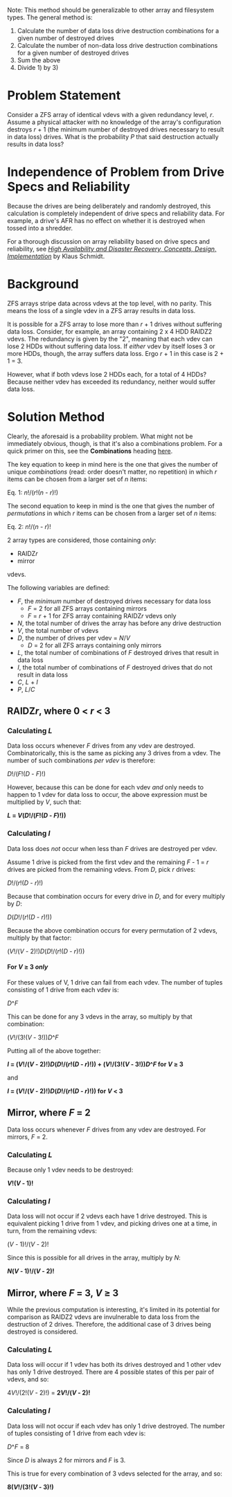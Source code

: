 Note: This method should be generalizable to other array and filesystem types. The general method is:

1. Calculate the number of data loss drive destruction combinations for a given number of destroyed drives
2. Calculate the number of non-data loss drive destruction combinations for a given number of destroyed drives
3. Sum the above
4. Divide 1) by 3)

# Problem Statement

Consider a ZFS array of identical vdevs with a given redundancy level, *r*. Assume a physical attacker with no knowledge of the array's configuration destroys *r* + 1 (the minimum number of destroyed drives necessary to result in data loss) drives. What is the probability *P* that said destruction actually results in data loss?

# Independence of Problem from Drive Specs and Reliability

Because the drives are being deliberately and randomly destroyed, this calculation is completely independent of drive specs and reliability data. For example, a drive's AFR has no effect on whether it is destroyed when tossed into a shredder. 

For a thorough discussion on array reliability based on drive specs and reliability, see [*High Availability and Disaster Recovery, Concepts, Design, Implementation*](https://www.springer.com/us/book/9783540244608) by Klaus Schmidt.

# Background

ZFS arrays stripe data across vdevs at the top level, with no parity. This means the loss of a single vdev in a ZFS array results in data loss. 

It is possible for a ZFS array to lose more than *r* + 1 drives without suffering data loss. Consider, for example, an array containing 2 x 4 HDD RAIDZ2 vdevs. The redundancy is given by the "2", meaning that each vdev can lose 2 HDDs without suffering data loss. If *either* vdev by itself loses 3 or more HDDs, though, the array suffers data loss. Ergo *r* + 1 in this case is 2 + 1 = 3. 

However, what if both vdevs lose 2 HDDs each, for a total of 4 HDDs? Because neither vdev has exceeded its redundancy, neither would suffer data loss.

# Solution Method

Clearly, the aforesaid is a probability problem. What might not be immediately obvious, though, is that it's also a combinations problem. For a quick primer on this, see the **Combinations** heading [here](https://www.mathsisfun.com/combinatorics/combinations-permutations.html). 

The key equation to keep in mind here is the one that gives the number of unique *combinations* (read: order doesn't matter, no repetition) in which *r* items can be chosen from a larger set of *n* items:

Eq. 1: *n*!/(*r*!(*n* - *r*)!)

The second equation to keep in mind is the one that gives the number of *permutations* in which *r* items can be chosen from a larger set of *n* items:

Eq. 2: *n*!/(*n* - *r*)!

2 array types are considered, those containing *only*: 

* RAIDZ*r*
* mirror

vdevs.

The following variables are defined:

* *F*, the *minimum* number of destroyed drives necessary for data loss
  * *F* = 2 for all ZFS arrays containing mirrors
  * *F* = *r* + 1 for ZFS array containing RAIDZ*r* vdevs only
* *N*, the total number of drives the array has before any drive destruction
* *V*, the total number of vdevs
* *D*, the number of drives per vdev = *N*/*V*
  * *D* = 2 for all ZFS arrays containing only mirrors
* *L*, the total number of combinations of *F* destroyed drives that result in data loss
* *I*, the total number of combinations of *F* destroyed drives that do not result in data loss
* *C*, *L* + *I*
* *P*, *L*/*C*

## RAIDZ*r*, where 0 < *r* < 3

### Calculating *L*

Data loss occurs whenever *F* drives from any vdev are destroyed. Combinatorically, this is the same as picking any 3 drives from a vdev. The number of such combinations *per vdev* is therefore:

*D*!/(*F*!(*D* - *F*)!)

However, because this can be done for each vdev *and* only needs to happen to 1 vdev for data loss to occur, the above expression must be multiplied by *V*, such that:

***L* = *V*(*D*!/(*F*!(*D* - *F*)!))**

### Calculating *I*

Data loss does *not* occur when less than *F* drives are destroyed per vdev.

Assume 1 drive is picked from the first vdev and the remaining *F* - 1 = *r* drives are picked from the remaining vdevs. From *D*, pick *r* drives:

*D*!/(*r*!(*D* - *r*)!)

Because that combination occurs for every drive in *D*, and for every multiply by *D*:

*D*(*D*!/(*r*!(*D* - *r*)!))

Because the above combination occurs for every permutation of 2 vdevs, multiply by that factor:

(*V*!/(*V* - 2)!)*D*(*D*!/(*r*!(*D* - *r*)!))

#### For *V* ≥ 3 *only*

For these values of V, 1 drive can fail from each vdev. The number of tuples consisting of 1 drive from each vdev is:

*D*^*F*

This can be done for any 3 vdevs in the array, so multiply by that combination:

(*V*!/(3!(*V* - 3!))*D*^*F*

Putting all of the above together:

***I* = (*V*!/(*V* - 2)!)*D*(*D*!/(*r*!(*D* - *r*)!)) + (*V*!/(3!(*V* - 3!))*D*^*F* for *V* ≥ 3**

and 

***I* = (*V*!/(*V* - 2)!)*D*(*D*!/(*r*!(*D* - *r*)!)) for *V* < 3**

## Mirror, where *F* = 2

Data loss occurs whenever *F* drives from any vdev are destroyed. For mirrors, *F* = 2. 

### Calculating *L*

Because only 1 vdev needs to be destroyed:

***V*!(*V* - 1)!**

### Calculating *I*

Data loss will not occur if 2 vdevs each have 1 drive destroyed. This is equivalent picking 1 drive from 1 vdev, and picking drives one at a time, in turn, from the remaining vdevs:

(*V* - 1)!/(*V* - 2)!

Since this is possible for all drives in the array, multiply by *N*:

***N*(*V* - 1)!/(*V* - 2)!**

## Mirror, where *F* = 3, *V* ≥ 3

While the previous computation is interesting, it's limited in its potential for comparison as RAIDZ2 vdevs are invulnerable to data loss from the destruction of 2 drives. Therefore, the additional case of 3 drives being destroyed is considered.

### Calculating *L*

Data loss will occur if 1 vdev has both its drives destroyed and 1 other vdev has only 1 drive destroyed. There are 4 possible states of this per pair of vdevs, and so:

4*V*!/(2!(*V* - 2)!) = **2*V*!/(*V* - 2)!**

### Calculating *I*

Data loss will not occur if each vdev has only 1 drive destroyed. The number of tuples consisting of 1 drive from each vdev is:

*D*^*F* = 8

Since *D* is always 2 for mirrors and *F* is 3.

This is true for every combination of 3 vdevs selected for the array, and so:

**8(*V*!/(3!(*V* - 3)!)**